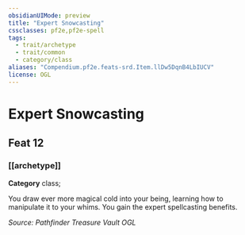```yaml
---
obsidianUIMode: preview
title: "Expert Snowcasting"
cssclasses: pf2e,pf2e-spell
tags:
  - trait/archetype
  - trait/common
  - category/class
aliases: "Compendium.pf2e.feats-srd.Item.llDw5DqnB4LbIUCV"
license: OGL
---
```

# Expert Snowcasting
## Feat 12
### [[archetype]]

**Category** class; 




You draw ever more magical cold into your being, learning how to manipulate it to your whims. You gain the expert spellcasting benefits.

*Source: Pathfinder Treasure Vault*
*OGL*